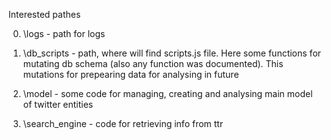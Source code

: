 Interested pathes

0) \logs - path for logs

1) \db_scripts - path, where will find scripts.js file. Here some functions for mutating db schema (also any function
was documented). This mutations for prepearing data for analysing in future

2) \model - some code for managing, creating and analysing main model of twitter entities

3) \search_engine - code for retrieving info from ttr
